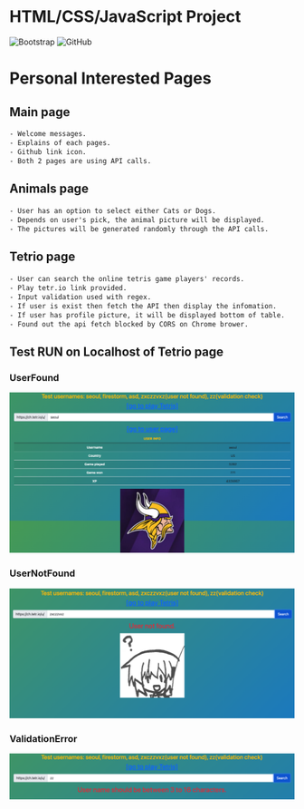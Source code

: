 # HTML/CSS/JavaScript Project

![Bootstrap](https://img.shields.io/badge/bootstrap-%23563D7C.svg?style=for-the-badge&logo=bootstrap&logoColor=white)
![GitHub](https://img.shields.io/badge/github-%23121011.svg?style=for-the-badge&logo=github&logoColor=white)

# Personal Interested Pages


## Main page
    - Welcome messages.
    - Explains of each pages.
    - Github link icon.
    - Both 2 pages are using API calls.
## Animals page
    - User has an option to select either Cats or Dogs.
    - Depends on user's pick, the animal picture will be displayed.
    - The pictures will be generated randomly through the API calls.
## Tetrio page
    - User can search the online tetris game players' records.
    - Play tetr.io link provided.
    - Input validation used with regex.
    - If user is exist then fetch the API then display the infomation.
    - If user has profile picture, it will be displayed bottom of table.
    - Found out the api fetch blocked by CORS on Chrome brower.

## Test RUN on Localhost of Tetrio page

### UserFound
![alt text](/img/foundUser.png)

### UserNotFound
![alt text](/img/notFoundUser.png)

### ValidationError
![alt text](/img/validationError.png)
